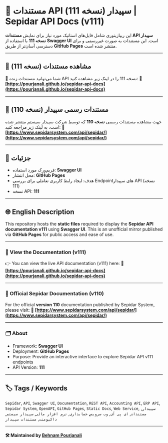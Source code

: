# 📘 مستندات API سپیدار (نسخه 111) | Sepidar API Docs (v111)

این ریپازیتوری شامل فایل‌های استاتیک مورد نیاز برای نمایش **مستندات API سپیدار نسخه 111** با استفاده از **Swagger UI** است.
این مستندات به صورت غیررسمی و برای دسترسی آسان‌تر از طریق **GitHub Pages** منتشر شده است.

---

## 🚀 مشاهده مستندات (نسخه 111)
📎 شما می‌توانید مستندات زنده API نسخه 111 را در لینک زیر مشاهده کنید:
🔗 **[https://pourjanali.github.io/sepidar-api-docs](https://pourjanali.github.io/sepidar-api-docs)**

---

## 🔗 مستندات رسمی سپیدار (نسخه 110)
جهت مشاهده مستندات رسمی **نسخه 110** که توسط شرکت سپیدار سیستم منتشر شده است، به لینک زیر مراجعه کنید:
🔗 **[https://www.sepidarsystem.com/api/sepidar/](https://www.sepidarsystem.com/api/sepidar/)**

---

## 🧩 جزئیات
* فریم‌ورک مورد استفاده: **Swagger UI**
* محل انتشار: **GitHub Pages**
* هدف: ایجاد رابط کاربری تعاملی برای بررسی Endpointهای سپیدار API (نسخه 111)
* نسخه API: **111**

---

## 🌐 English Description

This repository hosts the **static files** required to display the **Sepidar API documentation v111** using **Swagger UI**.
This is an unofficial mirror published via **GitHub Pages** for public access and ease of use.

---

### 🚀 View the Documentation (v111)
👉 You can view the live API documentation (v111) here:
🔗 **[https://pourjanali.github.io/sepidar-api-docs](https://pourjanali.github.io/sepidar-api-docs)**

---

### 🔗 Official Sepidar Documentation (v110)
For the official **version 110** documentation published by Sepidar System, please visit:
🔗 **[https://www.sepidarsystem.com/api/sepidar/](https://www.sepidarsystem.com/api/sepidar/)**

---

### 🗂️ About
* Framework: **Swagger UI**
* Deployment: **GitHub Pages**
* Purpose: Provide an interactive interface to explore Sepidar API v111 endpoints
* API Version: **111**

---

## 🏷️ Tags / Keywords

`Sepidar`, `API`, `Swagger UI`, `Documentation`, `REST API`, `Accounting API`, `ERP API`, `Sepidar System`, `OpenAPI`, `GitHub Pages`, `Static Docs`, `Web Service`, `سپیدار`, `مستندات`, `ای پی آی`, `وب سرویس`, `حسابداری`, `نرم افزار مالی`, `سپیدار سیستم`, `داکیومنت`, `مستندات سپیدار`

---

#### 🛠 Maintained by [Behnam Pourjanali](https://github.com/pourjanali)
